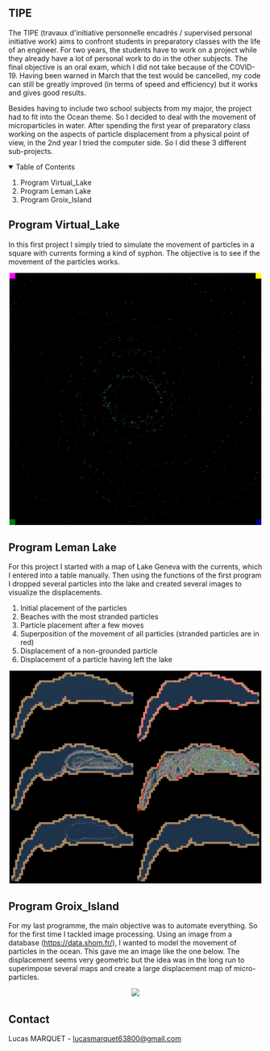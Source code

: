 <!-- TIPE -->
## TIPE

The TIPE (travaux d'initiative personnelle encadrés / supervised personal initiative work) aims to confront students in preparatory classes with the life of an engineer. For two years, the students have to work on a project while they already have a lot of personal work to do in the other subjects. The final objective is an oral exam, which I did not take because of the COVID-19. Having been warned in March that the test would be cancelled, my code can still be greatly improved (in terms of speed and efficiency) but it works and gives good results.

Besides having to include two school subjects from my major, the project had to fit into the Ocean theme. So I decided to deal with the movement of microparticles in water. After spending the first year of preparatory class working on the aspects of particle displacement from a physical point of view, in the 2nd year I tried the computer side. So I did these 3 different sub-projects.


<!-- TABLE OF CONTENTS -->
<details open="open">
  <summary>Table of Contents</summary>
  <ol>
    <li>Program Virtual_Lake</a></li>
    <li>Program Leman Lake</a></li>
    <li>Program Groix_Island</a></li>
  </ol>
</details>



<!-- Program Virtual_Lake -->
## Program Virtual_Lake
In this first project I simply tried to simulate the movement of particles in a square with currents forming a kind of syphon. The objective is to see if the movement of the particles works. 

<p align="center"><img src="1stProgram%20Virtual_Lake/try_1_zoom.bmp" width="500" height="500"></p align="center">


<!-- Program Leman Lake -->
## Program Leman Lake
For this project I started with a map of Lake Geneva with the currents, which I entered into a table manually. Then using the functions of the first program I dropped several particles into the lake and created several images to visualize the displacements.
<ol>
    <li>Initial placement of the particles</a></li>
    <li>Beaches with the most stranded particles</a></li>
    <li>Particle placement after a few moves</a></li>
    <li>Superposition of the movement of all particles (stranded particles are in red)</a></li>
    <li>Displacement of a non-grounded particle</a></li>
    <li>Displacement of a particle having left the lake</a></li>
</ol>
<p align="center"><img src="2ndProgram%20Leman%20Lake/50000.png" width="500"></p align="center">


<!-- Program Groix_Island -->
## Program Groix_Island
For my last programme, the main objective was to automate everything. So for the first time I tackled image processing. Using an image from a database (https://data.shom.fr/), I wanted to model the movement of particles in the ocean. This gave me an image like the one below. The displacement seems very geometric but the idea was in the long run to superimpose several maps and create a large displacement map of micro-particles. 
<p align="center"><img src="3rdProgram%20Groix_Island/9_Result.bmp" width="800"></p align="center">


<!-- CONTACT -->
## Contact

Lucas MARQUET -  lucasmarquet63800@gmail.com
